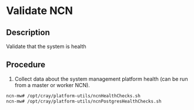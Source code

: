 # Validate NCN

## Description

Validate that the system is health

## Procedure

1. Collect data about the system management platform health \(can be run from a master or worker NCN\).

  ```bash
  ncn-mw# /opt/cray/platform-utils/ncnHealthChecks.sh
  ncn-mw# /opt/cray/platform-utils/ncnPostgresHealthChecks.sh
  ```
